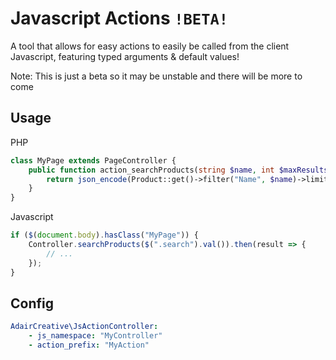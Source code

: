# Javascript Actions `!BETA!`
A tool that allows for easy actions to easily be called from the client Javascript, featuring typed arguments & default values!

Note: This is just a beta so it may be unstable and there will be more to come


## Usage
PHP
```php
class MyPage extends PageController {
	public function action_searchProducts(string $name, int $maxResults = 10, HTTPRequest $request) {
		return json_encode(Product::get()->filter("Name", $name)->limit($maxResults));
	}
}
```

Javascript
```javascript
if ($(document.body).hasClass("MyPage")) {
	Controller.searchProducts($(".search").val()).then(result => {
		// ...
	});
}
```

## Config
```yaml
AdairCreative\JsActionController:
	- js_namespace: "MyController"
	- action_prefix: "MyAction"
```